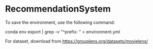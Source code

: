 # RecommendationSystem

To save the environment, use the following command:

conda env export | grep -v "^prefix: " > environment.yml


For dataset, download from https://grouplens.org/datasets/movielens/

